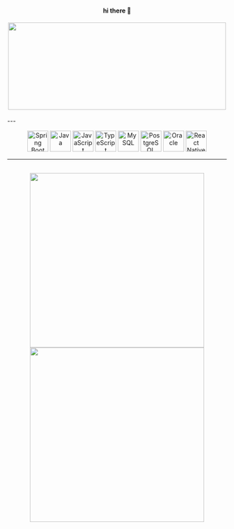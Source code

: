 
<div align="center">
  <h4>hi there 👋<h4>
</div>

<div align="center">
<a href="https://www.gitanimals.org/en_US?utm_medium=image&utm_source=KidKim826&utm_content=farm">
<img
  src="https://render.gitanimals.org/farms/KidKim826"
  width="500"
  height="200"
/>
</a>
</div>

<br/>
---
<p align="center">
  <img src="https://cdn.jsdelivr.net/gh/devicons/devicon/icons/spring/spring-original.svg" width="48" height="48" alt="Spring Boot" />
  <img src="https://cdn.jsdelivr.net/gh/devicons/devicon/icons/java/java-original.svg" width="48" height="48" alt="Java" />
  <img src="https://cdn.jsdelivr.net/gh/devicons/devicon/icons/javascript/javascript-original.svg" width="48" height="48" alt="JavaScript" />
  <img src="https://cdn.jsdelivr.net/gh/devicons/devicon/icons/typescript/typescript-original.svg" width="48" height="48" alt="TypeScript" />
  <img src="https://cdn.jsdelivr.net/gh/devicons/devicon/icons/mysql/mysql-original.svg" width="48" height="48" alt="MySQL" />
  <img src="https://cdn.jsdelivr.net/gh/devicons/devicon/icons/postgresql/postgresql-original.svg" width="48" height="48" alt="PostgreSQL" />
  <img src="https://cdn.jsdelivr.net/gh/devicons/devicon/icons/oracle/oracle-original.svg" width="48" height="48" alt="Oracle" />
  <img src="https://cdn.jsdelivr.net/gh/devicons/devicon/icons/react/react-original.svg" width="48" height="48" alt="React Native" />
</p>

---
<br/>


<div align="center">
  <img src="https://github-readme-stats.vercel.app/api/top-langs/?username=KidKim826&layout=compact" width="400"><br>
  <img src="https://github-readme-stats.vercel.app/api?username=KidKim826&show_icons=true&theme=gruvbox" width="400">
</div>



<!--
**KidKim826/KidKim826** is a ✨ _special_ ✨ repository because its `README.md` (this file) appears on your GitHub profile.

Here are some ideas to get you started:

- 🔭 I’m currently working on ...
- 🌱 I’m currently learning ...
- 👯 I’m looking to collaborate on ...
- 🤔 I’m looking for help with ...
- 💬 Ask me about ...
- 📫 How to reach me: ...
- 😄 Pronouns: ...
- ⚡ Fun fact: ...
<div align="center">
  <img src="https://capsule-render.vercel.app/api?type=slice&color=auto&height=200&text=HI&fontAlign=70&rotate=13&fontAlignY=25&desc=KidKim826%20KimJungAh&descAlign=70.&descAlignY=44" />
</div>

<div align="center">
  <img src="https://capsule-render.vercel.app/api?type=slice&reversal=true&color=auto&height=200&section=footer&fontSize=90" />
</div>
-->
